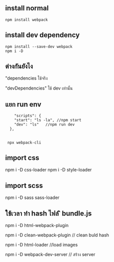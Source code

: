 ## install normal

```
npm install webpack
```

## install dev dependency

```
npm install --save-dev webpack
npm i -D
```

## ต่างกันยังไง

"dependencies ใช้จริง

"devDependencies" ใช้ dev เท่านั้น

## แยก run env

```
    "scripts": {
    "start": "ls -la", //npm start
    "dev": "ls"   //npm run dev
  },

```

##

```
 npx webpack-cli
```

## import css

npm i -D css-loader
npm i -D style-loader

## import scss

npm i -D sass sass-loader

## ใช้เวลา ทำ hash ไฟล์ ิ bundle.js

npm i -D html-webpack-plugin

npm i -D clean-webpack-plugin // clean buld hash

npm i -D html-loader //load images

npm i -D webpack-dev-server // สร้าง server
